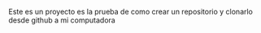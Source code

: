 Este es un proyecto es la prueba de como crear un repositorio y clonarlo desde github a mi computadora 